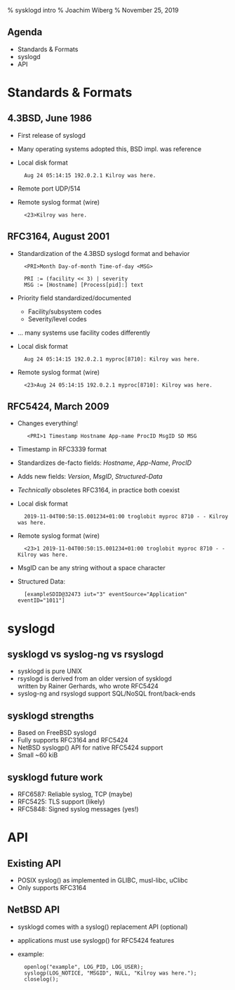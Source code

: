 % sysklogd intro
% Joachim Wiberg
% November 25, 2019

## Agenda

- Standards & Formats
- syslogd
- API


# Standards & Formats

## 4.3BSD, June 1986

- First release of syslogd
- Many operating systems adopted this, BSD impl. was reference
- Local disk format

        Aug 24 05:14:15 192.0.2.1 Kilroy was here.

- Remote port UDP/514
- Remote syslog format (wire)

        <23>Kilroy was here.

## RFC3164, August 2001

- Standardization of the 4.3BSD syslogd format and behavior

        <PRI>Month Day-of-month Time-of-day <MSG>
        
        PRI := (facility << 3) | severity
        MSG := [Hostname] [Process[pid]:] text

- Priority field standardized/documented
  - Facility/subsystem codes
  - Severity/level codes
  
- ... many systems use facility codes differently

- Local disk format

        Aug 24 05:14:15 192.0.2.1 myproc[8710]: Kilroy was here.

- Remote syslog format (wire)

        <23>Aug 24 05:14:15 192.0.2.1 myproc[8710]: Kilroy was here.


## RFC5424, March 2009

- Changes everything!

         <PRI>1 Timestamp Hostname App-name ProcID MsgID SD MSG

- Timestamp in RFC3339 format
- Standardizes de-facto fields: _Hostname_, _App-Name_, _ProcID_
- Adds new fields: _Version_, _MsgID_, _Structured-Data_
- *Technically* obsoletes RFC3164, in practice both coexist
- Local disk format

        2019-11-04T00:50:15.001234+01:00 troglobit myproc 8710 - - Kilroy was here.

- Remote syslog format (wire)

        <23>1 2019-11-04T00:50:15.001234+01:00 troglobit myproc 8710 - - Kilroy was here.

- MsgID can be any string without a space character
- Structured Data:

        [exampleSDID@32473 iut="3" eventSource="Application" eventID="1011"]

# syslogd

## sysklogd vs syslog-ng vs rsyslogd

- sysklogd is pure UNIX
- rsyslogd is derived from an older version of sysklogd  
  written by Rainer Gerhards, who wrote RFC5424
- syslog-ng and rsyslogd support SQL/NoSQL front/back-ends

## sysklogd strengths

- Based on FreeBSD syslogd
- Fully supports RFC3164 and RFC5424
- NetBSD syslogp() API for native RFC5424 support
- Small ~60 kiB

## sysklogd future work

- RFC6587: Reliable syslog, TCP (maybe)
- RFC5425: TLS support (likely)
- RFC5848: Signed syslog messages (yes!)

# API

## Existing API

- POSIX syslog() as implemented in GLIBC, musl-libc, uClibc
- Only supports RFC3164

## NetBSD API

- sysklogd comes with a syslog() replacement API (optional)
- applications must use syslogp() for RFC5424 features
- example:

        openlog("example", LOG_PID, LOG_USER);
        syslogp(LOG_NOTICE, "MSGID", NULL, "Kilroy was here.");
        closelog();

